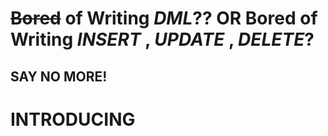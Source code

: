 # ~~Bored~~ of Writing _DML_?? OR Bored of Writing _INSERT_ , _UPDATE_ , _DELETE_? 
## SAY NO MORE!
# INTRODUCING 
